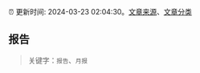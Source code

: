 :alarm_clock: 更新时间: 2024-03-23 02:04:30。[文章来源](/README.md)、[文章分类](/TAGS.md)

## 报告


> 关键字：`报告`、`月报`



